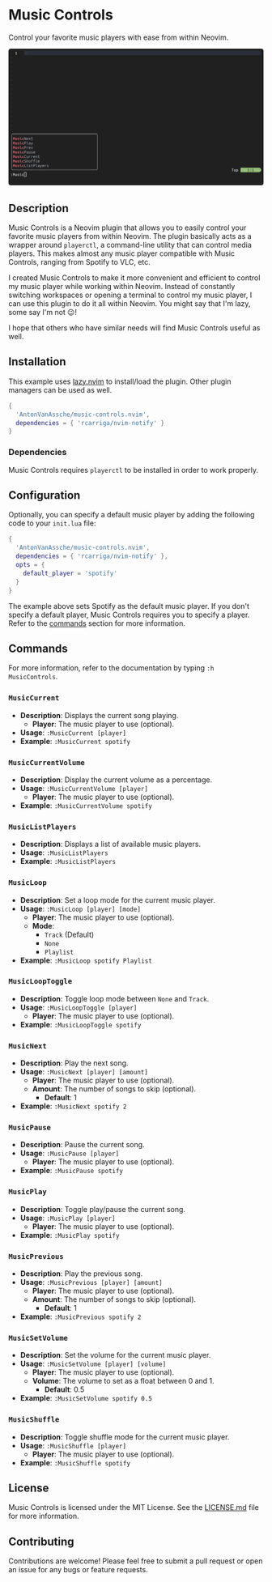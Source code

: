 # Music Controls

Control your favorite music players with ease from within Neovim.

![preview](./assets/preview.gif)

## Description

Music Controls is a Neovim plugin that allows you to easily control your favorite
music players from within Neovim. The plugin basically acts as a wrapper around
`playerctl`, a command-line utility that can control media players.
This makes almost any music player compatible with Music Controls, ranging from
Spotify to VLC, etc.

I created Music Controls to make it more convenient and efficient to control my
music player while working within Neovim. Instead of constantly switching workspaces
or opening a terminal to control my music player, I can use this plugin to do it
all within Neovim. You might say that I'm lazy, some say I'm not 😉!

I hope that others who have similar needs will find Music Controls useful as well.

## Installation

This example uses [lazy.nvim](https://github.com/folke/lazy.nvim) to install/load
the plugin. Other plugin managers can be used as well.

```lua
{
  'AntonVanAssche/music-controls.nvim',
  dependencies = { 'rcarriga/nvim-notify' }
}
```

### Dependencies

Music Controls requires `playerctl`  to be installed in order to work properly.

## Configuration

Optionally, you can specify a default music player by adding the following code
to your `init.lua` file:

```lua
{
  'AntonVanAssche/music-controls.nvim',
  dependencies = { 'rcarriga/nvim-notify' },
  opts = {
    default_player = 'spotify'
  }
}
```

The example above sets Spotify as the default music player.
If you don't specify a default player, Music Controls requires you to specify a player.
Refer to the [commands](#commands) section for more information.

## Commands

For more information, refer to the documentation by typing `:h MusicControls`.

### `MusicCurrent`

- **Description**: Displays the current song playing.
  - **Player**: The music player to use (optional).
- **Usage**: `:MusicCurrent [player]`
- **Example**: `:MusicCurrent spotify`

### `MusicCurrentVolume`

- **Description**: Display the current volume as a percentage.
- **Usage**: `:MusicCurrentVolume [player]`
  - **Player**: The music player to use (optional).
- **Example**: `:MusicCurrentVolume spotify`

### `MusicListPlayers`

- **Description**: Displays a list of available music players.
- **Usage**: `:MusicListPlayers`
- **Example**: `:MusicListPlayers`

### `MusicLoop`

- **Description**: Set a loop mode for the current music player.
- **Usage**: `:MusicLoop [player] [mode]`
  - **Player**: The music player to use (optional).
  - **Mode**:
    - `Track` (Default)
    - `None`
    - `Playlist`
- **Example**: `:MusicLoop spotify Playlist`

### `MusicLoopToggle`

- **Description**: Toggle loop mode between `None` and `Track`.
- **Usage**: `:MusicLoopToggle [player]`
  - **Player**: The music player to use (optional).
- **Example**: `:MusicLoopToggle spotify`

### `MusicNext`

- **Description**: Play the next song.
- **Usage**: `:MusicNext [player] [amount]`
  - **Player**: The music player to use (optional).
  - **Amount**: The number of songs to skip (optional).
    - **Default**: 1
- **Example**: `:MusicNext spotify 2`

### `MusicPause`

- **Description**: Pause the current song.
- **Usage**: `:MusicPause [player]`
  - **Player**: The music player to use (optional).
- **Example**: `:MusicPause spotify`

### `MusicPlay`

- **Description**: Toggle play/pause the current song.
- **Usage**: `:MusicPlay [player]`
  - **Player**: The music player to use (optional).
- **Example**: `:MusicPlay spotify`

### `MusicPrevious`

- **Description**: Play the previous song.
- **Usage**: `:MusicPrevious [player] [amount]`
  - **Player**: The music player to use (optional).
  - **Amount**: The number of songs to skip (optional).
    - **Default**: 1
- **Example**: `:MusicPrevious spotify 2`

### `MusicSetVolume`

- **Description**: Set the volume for the current music player.
- **Usage**: `:MusicSetVolume [player] [volume]`
  - **Player**: The music player to use (optional).
  - **Volume**: The volume to set as a float between 0 and 1.
    - **Default**: 0.5
- **Example**: `:MusicSetVolume spotify 0.5`

### `MusicShuffle`

- **Description**: Toggle shuffle mode for the current music player.
- **Usage**: `:MusicShuffle [player]`
  - **Player**: The music player to use (optional).
- **Example**: `:MusicShuffle spotify`

## License

Music Controls is licensed under the MIT License. See the [LICENSE.md](./LICENSE.md)
file for more information.

## Contributing

Contributions are welcome! Please feel free to submit a pull request or open an issue
for any bugs or feature requests.
